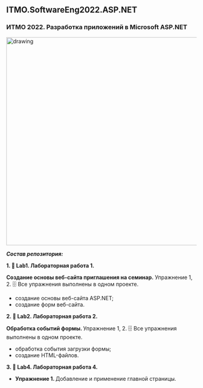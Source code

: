 ## ITMO.SoftwareEng2022.ASP.NET
### ИТМО 2022. Разработка приложений в Microsoft ASP.NET
<img src="https://ie.wampi.ru/2022/09/29/AASP_NET.jpg" alt="drawing" width="550"/>

***Состав репозитория:***

 <strong>1. &#128194; Lab1. Лабораторная работа 1. </strong>
 
 <strong> Создание основы веб-сайта приглашения на семинар.</strong>
 Упражнение 1, 2. &#128452; Все упражнения выполнены в одном проекте.
  + создание основы веб-сайта ASP.NET;
  + создание форм веб-сайта.

<strong>2. &#128194; Lab2. Лабораторная работа 2. </strong>

<strong> Обработка событий формы. </strong>
Упражнение 1, 2. &#128452; Все упражнения выполнены в одном проекте.
 + обработка события загрузки формы;
 + создание HTML-файлов.
 
 <strong>3. &#128194; Lab4. Лабораторная работа 4. </strong>
 + <strong> Упражнение 1. </strong> Добавление и применение главной страницы.
